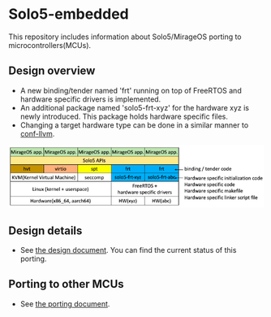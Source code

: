 # Solo5-embedded

This repository includes information about Solo5/MirageOS porting to microcontrollers(MCUs).

## Design overview

- A new binding/tender named 'frt' running on top of FreeRTOS and hardware specific drivers is implemented.
- An additional package named 'solo5-frt-xyz' for the hardware xyz is newly introduced. This package holds hardware specific files.
- Changing a target hardware type can be done in a similar manner to [conf-llvm](https://github.com/ocaml/opam-repository/tree/master/packages/conf-llvm).

![solo5-frt](./imgs/solo5_frt.png)

## Design details

- See [the design document](./docs/DESIGN.md). You can find the current status of this porting.

## Porting to other MCUs

- See [the porting document](./docs/PORTING.md).
